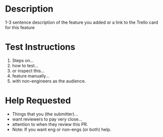 # Description

1-3 sentence description of the feature you added or a link to the Trello card for this feature

# Test Instructions

1. Steps on...
1. how to test...
1. or inspect this...
1. feature manually...
1. with non-engineers as the audience.

# Help Requested

- Things that you (the submitter)...
- want reviewers to pay very close...
- attention to when they review this PR.
- Note: If you want eng or non-engs (or both) help.

